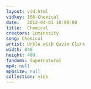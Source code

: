 ```yaml
---
layout: vid.html
vidkey: 106-Chemical
date:   2012-04-01 10:00:00
title:  Chemical
creators: Luminosity
song: Chemical
artist: Unkle with Gavin Clark
width: 848
height: 480
fandoms: Supernatural
mp4: null
mp4size: null
collection: vids
---
```


  <div>
  
  </div>
  